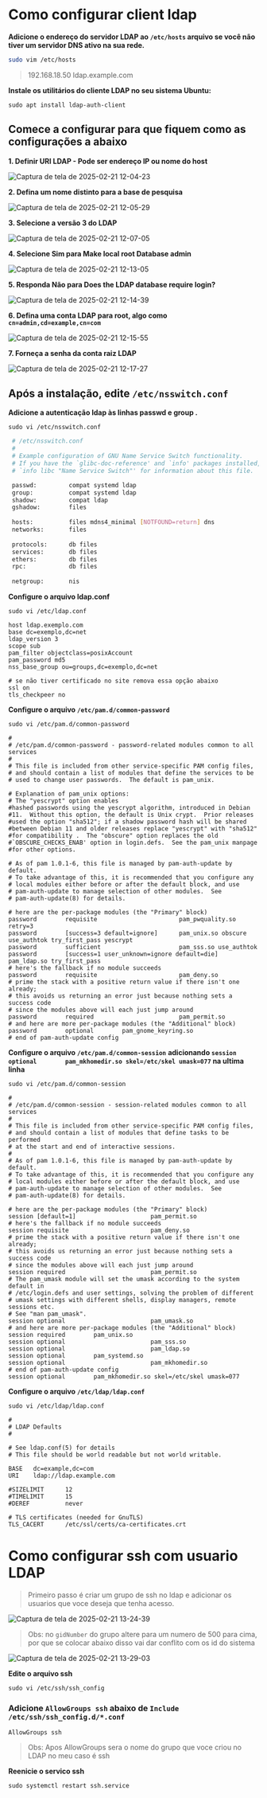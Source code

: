 # Como configurar client ldap

**Adicione o endereço do servidor LDAP ao `/etc/hosts` arquivo se você não tiver um servidor DNS ativo na sua rede.**

```bash
sudo vim /etc/hosts
```
> 192.168.18.50 ldap.example.com

**Instale os utilitários do cliente LDAP no seu sistema Ubuntu:**

```
sudo apt install ldap-auth-client
```

## **Comece a configurar para que fiquem como as configurações a abaixo**

**1. Definir URI LDAP - Pode ser endereço IP ou nome do host**

![Captura de tela de 2025-02-21 12-04-23](https://github.com/user-attachments/assets/29647042-532c-4244-86ff-28d11a9f80cc)

**2. Defina um nome distinto para a base de pesquisa**

![Captura de tela de 2025-02-21 12-05-29](https://github.com/user-attachments/assets/1cf921a1-4745-4c28-aaf1-18211ca27b75)

**3. Selecione a versão  3 do LDAP**

![Captura de tela de 2025-02-21 12-07-05](https://github.com/user-attachments/assets/33d4d968-7c91-4ea2-9fa0-76195654a689)

**4. Selecione  Sim  para Make local root Database admin**

![Captura de tela de 2025-02-21 12-13-05](https://github.com/user-attachments/assets/0e4be4ca-042b-46c0-ba6b-f389a6db4fbf)

**5. Responda  Não  para Does the LDAP database require login?**

![Captura de tela de 2025-02-21 12-14-39](https://github.com/user-attachments/assets/c631e84d-3591-412b-8601-271808e11ce4)

**6. Defina uma conta LDAP para root, algo como `cn=admin,cd=example,cn=com`**

![Captura de tela de 2025-02-21 12-15-55](https://github.com/user-attachments/assets/babe4eef-bea0-4516-a332-ec17c7859c25)

**7. Forneça a senha da conta raiz LDAP**

![Captura de tela de 2025-02-21 12-17-27](https://github.com/user-attachments/assets/d12d31bd-f504-4245-b4ac-033380a4d757)

## Após a instalação, edite  `/etc/nsswitch.conf`

**Adicione a autenticação ldap às  linhas passwd e  group .**

```
sudo vi /etc/nsswitch.conf
```

```bash
 # /etc/nsswitch.conf
 #
 # Example configuration of GNU Name Service Switch functionality.
 # If you have the `glibc-doc-reference' and `info' packages installed, try:
 # `info libc "Name Service Switch"' for information about this file.

 passwd:         compat systemd ldap
 group:          compat systemd ldap
 shadow:         compat ldap
 gshadow:        files
 
 hosts:          files mdns4_minimal [NOTFOUND=return] dns
 networks:       files
 
 protocols:      db files
 services:       db files
 ethers:         db files
 rpc:            db files
 
 netgroup:       nis
```
**Configure o arquivo ldap.conf**

```
sudo vi /etc/ldap.conf
```

```
host ldap.exemplo.com
base dc=exemplo,dc=net
ldap_version 3
scope sub
pam_filter objectclass=posixAccount
pam_password md5
nss_base_group ou=groups,dc=exemplo,dc=net

# se não tiver certificado no site remova essa opção abaixo
ssl on
tls_checkpeer no
```

**Configure o arquivo `/etc/pam.d/common-password`**

```
sudo vi /etc/pam.d/common-password
```

```
#
# /etc/pam.d/common-password - password-related modules common to all services
#
# This file is included from other service-specific PAM config files,
# and should contain a list of modules that define the services to be
# used to change user passwords.  The default is pam_unix.

# Explanation of pam_unix options:
# The "yescrypt" option enables
#hashed passwords using the yescrypt algorithm, introduced in Debian
#11.  Without this option, the default is Unix crypt.  Prior releases
#used the option "sha512"; if a shadow password hash will be shared
#between Debian 11 and older releases replace "yescrypt" with "sha512"
#for compatibility .  The "obscure" option replaces the old
#`OBSCURE_CHECKS_ENAB' option in login.defs.  See the pam_unix manpage
#for other options.

# As of pam 1.0.1-6, this file is managed by pam-auth-update by default.
# To take advantage of this, it is recommended that you configure any
# local modules either before or after the default block, and use
# pam-auth-update to manage selection of other modules.  See
# pam-auth-update(8) for details.

# here are the per-package modules (the "Primary" block)
password        requisite                       pam_pwquality.so retry=3
password        [success=3 default=ignore]      pam_unix.so obscure use_authtok try_first_pass yescrypt
password        sufficient                      pam_sss.so use_authtok
password        [success=1 user_unknown=ignore default=die]     pam_ldap.so try_first_pass
# here's the fallback if no module succeeds
password        requisite                       pam_deny.so
# prime the stack with a positive return value if there isn't one already;
# this avoids us returning an error just because nothing sets a success code
# since the modules above will each just jump around
password        required                        pam_permit.so
# and here are more per-package modules (the "Additional" block)
password        optional        pam_gnome_keyring.so
# end of pam-auth-update config
```

**Configure o arquivo `/etc/pam.d/common-session`**
**adicionando `session optional        pam_mkhomedir.so skel=/etc/skel umask=077` na ultima linha**

```
sudo vi /etc/pam.d/common-session
```

```
#
# /etc/pam.d/common-session - session-related modules common to all services
#
# This file is included from other service-specific PAM config files,
# and should contain a list of modules that define tasks to be performed
# at the start and end of interactive sessions.
#
# As of pam 1.0.1-6, this file is managed by pam-auth-update by default.
# To take advantage of this, it is recommended that you configure any
# local modules either before or after the default block, and use
# pam-auth-update to manage selection of other modules.  See
# pam-auth-update(8) for details.

# here are the per-package modules (the "Primary" block)
session [default=1]                     pam_permit.so
# here's the fallback if no module succeeds
session requisite                       pam_deny.so
# prime the stack with a positive return value if there isn't one already;
# this avoids us returning an error just because nothing sets a success code
# since the modules above will each just jump around
session required                        pam_permit.so
# The pam_umask module will set the umask according to the system default in
# /etc/login.defs and user settings, solving the problem of different
# umask settings with different shells, display managers, remote sessions etc.
# See "man pam_umask".
session optional                        pam_umask.so
# and here are more per-package modules (the "Additional" block)
session required        pam_unix.so
session optional                        pam_sss.so
session optional                        pam_ldap.so
session optional        pam_systemd.so
session optional                        pam_mkhomedir.so
# end of pam-auth-update config
session optional        pam_mkhomedir.so skel=/etc/skel umask=077
```

**Configure o arquivo `/etc/ldap/ldap.conf`**

```
sudo vi /etc/ldap/ldap.conf
```

```
#
# LDAP Defaults
#

# See ldap.conf(5) for details
# This file should be world readable but not world writable.

BASE   dc=example,dc=com
URI    ldap://ldap.example.com 

#SIZELIMIT      12
#TIMELIMIT      15
#DEREF          never

# TLS certificates (needed for GnuTLS)
TLS_CACERT      /etc/ssl/certs/ca-certificates.crt
```

# Como configurar ssh com usuario LDAP

> Primeiro passo é criar um grupo de ssh no ldap e adicionar os usuarios que voce deseja que tenha acesso.

![Captura de tela de 2025-02-21 13-24-39](https://github.com/user-attachments/assets/a9cc1980-0d6b-420f-a12c-6844e2994857)

> Obs: no `gidNumber` do grupo altere para um numero de 500 para cima, por que se colocar abaixo disso vai dar conflito com os id do sistema

![Captura de tela de 2025-02-21 13-29-03](https://github.com/user-attachments/assets/18c04d29-7f66-4da7-9922-d82cc92132a5)

**Edite o arquivo ssh**

```
sudo vi /etc/ssh/ssh_config
```
### **Adicione `AllowGroups ssh` abaixo de `Include /etc/ssh/ssh_config.d/*.conf`**

```
AllowGroups ssh
```

> Obs: Apos AllowGroups sera o nome do grupo que voce criou no LDAP no meu caso é ssh

**Reenicie o servico ssh**

```
sudo systemctl restart ssh.service
```
